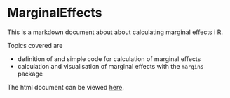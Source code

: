 # MarginalEffects

This is a markdown document about about calculating marginal effects i R.

Topics covered are

* definition of and simple code for calculation of marginal effects
* calculation and visualisation of marginal effects with the `margins` package

The html document can be viewed [here](http://htmlpreview.github.io/?https://github.com/gbiele/MarginalEffects/blob/master/MarginalEffects.html).
